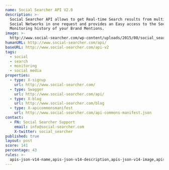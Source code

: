 ```yaml
---
name: Social Searcher API V2.0
description: >-
  Social Searcher API allows to get Real-time Search results from multiple
  Social Networks in one request and provides an Easy access to the Social
  Monitoring history of your Brand Mentions. 
image: >-
  http://www.social-searcher.com/wp-content/uploads/2015/08/social_searcher_api_v2.jpg
humanURL: http://www.social-searcher.com/api/
baseURL: http://www.social-searcher.com/api-v2
tags:
  - social
  - search
  - monitoring
  - social media
properties:
  - type: X-signup
    url: http://www.social-searcher.com/
  - type: Swagger
    url: http://www.social-searcher.com/api/
  - type: X-blog
    url: http://www.social-searcher.com/blog
  - type: X-apicommonsmanifest
    url: http://www.social-searcher.com/api-commons-manifest.json
contact:
  - FN: Social Searcher Support
    email: info@social-searcher.com
    X-twitter: social_searcher
published: true
layout: post
score: 141
percentage: 43
rules: >-
  apis-json-v14-name,apis-json-v14-description,apis-json-v14-image,apis-json-v14-tags,apis-json-v14-url,apis-json-v14-apis-name,apis-json-v14-apis-description,apis-json-v14-apis-image,apis-json-v14-apis-humanURL,apis-json-v14-apis-baseURL,apis-json-v14-apis-tags,apis-json-v14-apis-properties-management-signup,apis-json-v14-apis-properties-communications-blog,apis-json-v14-maintainers,apis-json-v14-maintainers-fn,apis-json-v14-maintainers-email
---
```

